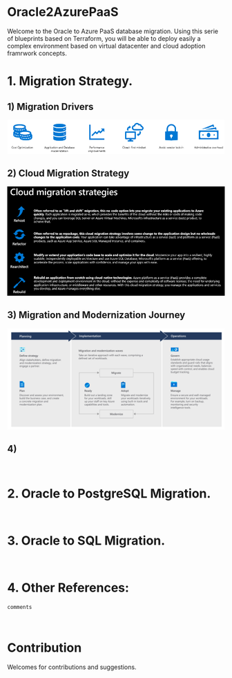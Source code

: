 # Oracle2AzurePaaS
Welcome to the Oracle to Azure PaaS database migration.
Using this serie of blueprints based on Terraform, you will be able to deploy easily a complex environment based on virtual datacenter and cloud adoption framrwork concepts. 
<br/>

# 1. Migration Strategy.

## 1) Migration Drivers
![01_01.migration_drivers](https://github.com/Gary3207Lee/Oracle2AzurePaaS/blob/main/01.MigrationStrategy/Resources/Image/01_01.migration_drivers.png "migration_drivers")
<br/>

## 2) Cloud Migration Strategy
![01_02.cloud_migration_strategy](https://github.com/Gary3207Lee/Oracle2AzurePaaS/blob/main/01.MigrationStrategy/Resources/Image/01_02.cloud_migration_strategy.png "migration_drivers")
<br/>

## 3) Migration and Modernization Journey
![01_03.migration_and_modernization_journey](https://github.com/Gary3207Lee/Oracle2AzurePaaS/blob/main/01.MigrationStrategy/Resources/Image/01_03.migration_and_modernization_journey.png "migration_and_modernization_journey")
<br/>

## 4) 

<br/>

# 2. Oracle to PostgreSQL Migration.
<br/>

# 3. Oracle to SQL Migration.
<br/>

# 4. Other References: 
```
comments
```
<br/>

# Contribution

Welcomes for contributions and suggestions.